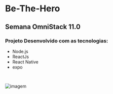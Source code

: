 # Be-The-Hero

## Semana OmniStack 11.0

### Projeto Desenvolvido com as tecnologias:

- Node.js 
- ReactJs
- React Native
- expo
 
<br>

![imagem](https://i.ytimg.com/vi/ZmapNgFOwas/maxresdefault.jpg)




